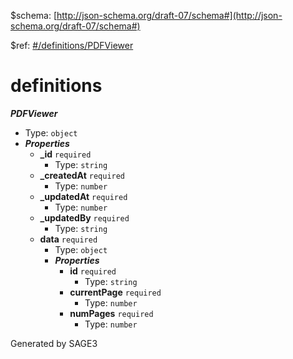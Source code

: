&#36;schema: [http://json-schema.org/draft-07/schema#](http://json-schema.org/draft-07/schema#)

&#36;ref: [#/definitions/PDFViewer](#/definitions/PDFViewer)

# definitions

**_PDFViewer_**

 - Type: `object`
 - **_Properties_**
	 - <b id="#/definitions/PDFViewer/properties/_id">_id</b> `required`
		 - Type: `string`
	 - <b id="#/definitions/PDFViewer/properties/_createdAt">_createdAt</b> `required`
		 - Type: `number`
	 - <b id="#/definitions/PDFViewer/properties/_updatedAt">_updatedAt</b> `required`
		 - Type: `number`
	 - <b id="#/definitions/PDFViewer/properties/_updatedBy">_updatedBy</b> `required`
		 - Type: `string`
	 - <b id="#/definitions/PDFViewer/properties/data">data</b> `required`
		 - Type: `object`
		 - **_Properties_**
			 - <b id="#/definitions/PDFViewer/properties/data/properties/id">id</b> `required`
				 - Type: `string`
			 - <b id="#/definitions/PDFViewer/properties/data/properties/currentPage">currentPage</b> `required`
				 - Type: `number`
			 - <b id="#/definitions/PDFViewer/properties/data/properties/numPages">numPages</b> `required`
				 - Type: `number`


Generated by SAGE3